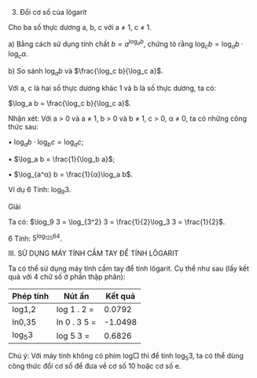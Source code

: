 3. Đổi cơ số của lôgarit

Cho ba số thực dương a, b, c với a ≠ 1, c ≠ 1.

a) Bằng cách sử dụng tính chất $b = a^{\log_a b}$, chứng tỏ rằng $\log_c b = \log_a b \cdot \log_c a$.

b) So sánh $\log_a b$ và $\frac{\log_c b}{\log_c a}$.

Với a, c là hai số thực dương khác 1 và b là số thực dương, ta có:

$\log_a b = \frac{\log_c b}{\log_c a}$.

Nhận xét: Với a > 0 và a ≠ 1, b > 0 và b ≠ 1, c > 0, α ≠ 0, ta có những công thức sau:

• $\log_a b \cdot \log_b c = \log_a c$;

• $\log_a b = \frac{1}{\log_b a}$;

• $\log_{a^α} b = \frac{1}{α}\log_a b$.

Ví dụ 6 Tính: $\log_9 3$.

Giải

Ta có: $\log_9 3 = \log_{3^2} 3 = \frac{1}{2}\log_3 3 = \frac{1}{2}$.

6 Tính: $5^{\log_{125} 64}$.

III. SỬ DỤNG MÁY TÍNH CẦM TAY ĐỂ TÍNH LÔGARIT

Ta có thể sử dụng máy tính cầm tay để tính lôgarit. Cụ thể như sau (lấy kết quả với 4 chữ số ở phần thập phân):

Phép tính | Nút ấn | Kết quả
--- | --- | ---
log1,2 | log 1 . 2 = | 0.0792
ln0,35 | ln 0 . 3 5 = | -1.0498
$\log_5 3$ | log 5 3 = | 0.6826

Chú ý: Với máy tính không có phím log□ thì để tính $\log_5 3$, ta có thể dùng công thức đổi cơ số để đưa về cơ số 10 hoặc cơ số e.